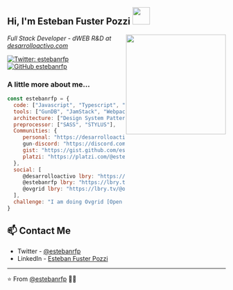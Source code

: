 <h2> Hi, I'm Esteban Fuster Pozzi <img src="https://avatars0.githubusercontent.com/u/5848848?s=460&u=c20aaa863a51e300e5c120389e113b5862793ecc&v=4" width="40"></h2>

<img align='right' src="https://avatars0.githubusercontent.com/u/5848848?s=460&u=c20aaa863a51e300e5c120389e113b5862793ecc&v=4" width="230">

<p><em>Full Stack Developer - dWEB R&D at <a href="https://desarrolloactivo.com/">desarrolloactivo.com</a></em></p>

[![Twitter: estebanrfp](https://img.shields.io/twitter/follow/estebanrfp?style=social)](https://twitter.com/estebanrfp)
[![GitHub estebanrfp](https://img.shields.io/github/followers/estebanrfp?label=follow&style=social)](https://github.com/estebanrfp)


### A little more about me...  

```javascript
const estebanrfp = {
  code: ["Javascript", "Typescript", "HTML", "CSS"],
  tools: ["GunDB", "JamStack", "Webpack"],
  architecture: ["Design System Pattern"],
  preprocessor: ["SASS", "STYLUS"],
  Communities: {
     personal: "https://desarrolloactivo.com",
     gun-discord: "https://discord.com/channels/612645357850984470/612645357850984473",
     gist: "https://gist.github.com/estebanrfp",
     platzi: "https://platzi.com/@estebanrfp/"
  },
  social: [ 
     @desarrolloactivo lbry: "https://lbry.tv/@desarrolloactivo:2", 
     @estebanrfp lbry: "https://lbry.tv/@estebanrfp:e",
     @ovgrid lbry: "https://lbry.tv/@ovgrid:d"
  ],
  challenge: "I am doing Ovgrid [Open Virtual Grid], working on real-time shared xr experiences using gundb - a distributed database."
}
```

## 📫 Contact Me
- Twitter - [@estebanrfp](https://twitter.com/estebanrfp)
- LinkedIn - [Esteban Fuster Pozzi](https://www.linkedin.com/in/estebanrfp/)

---

⭐️ From [@estebanrfp](https://github.com/estebanrfp) 👩‍💻 


